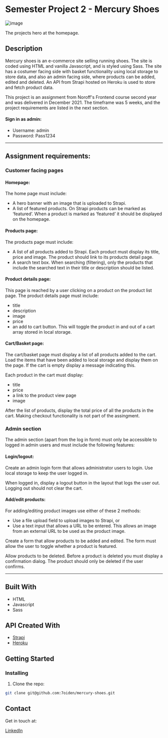 # Semester Project 2 - Mercury Shoes

![image](https://res.cloudinary.com/dhd2paq70/image/upload/v1654681036/mercury_lyf9vl.jpg)

The projects hero at the homepage.

## Description

Mercury shoes is an e-commerce site selling running shoes. The site is coded using HTML and vanilla Javascript, and is styled using Sass. The site has a costumer facing side with basket functionality using local storage to store data, and also an admin facing side, where products can be added, edited and deleted. An API from Strapi hosted on Heroku is used to store and fetch product data.

This project is an assignment from Noroff's Frontend course second year and was delivered in December 2021. The timeframe was 5 weeks, and the project requirements are listed in the next section.

#### Sign in as admin:
- Username: admin
- Password: Pass1234

<hr/>

## Assignment requirements:

### Customer facing pages

#### Homepage:

The home page must include:

- A hero banner with an image that is uploaded to Strapi.
- A list of featured products. On Strapi products can be marked as ‘featured’. When a product is marked as ‘featured’ it should be displayed on the homepage.

#### Products page:

The products page must include:

- A list of all products added to Strapi. Each product must display its title, price and image. The product should link to its products detail page.
- A search text box. When searching (filtering), only the products that include the searched text in their title or description should be listed.

#### Product details page:

This page is reached by a user clicking on a product on the product list page. The product details page must include:

- title
- description
- image
- price
- an add to cart button. This will toggle the product in and out of a cart array stored in local storage.

#### Cart/Basket page:

The cart/basket page must display a list of all products added to the cart. Load the items that have been added to local storage and display them on the page. If the cart is empty display a message indicating this.

Each product in the cart must display:

- title
- price
- a link to the product view page
- image

After the list of products, display the total price of all the products in the cart. Making checkout functionality is not part of the assingment.

### Admin section

The admin section (apart from the log in form) must only be accessible to logged in admin users and must include the following features:

#### Login/logout:

Create an admin login form that allows administrator users to login. Use local storage to keep the user logged in.

When logged in, display a logout button in the layout that logs the user out. Logging out should not clear the cart.

#### Add/edit products:

For adding/editing product images use either of these 2 methods:

- Use a file upload field to upload images to Strapi, or
- Use a text input that allows a URL to be entered. This allows an image from an external URL to be used as the product image.

Create a form that allow products to be added and edited. The form must allow the user to toggle whether a product is featured.

Allow products to be deleted. Before a product is deleted you must display a confirmation dialog. The product should only be deleted if the user confirms.

<hr/>

## Built With

- HTML
- Javascript
- Sass

## API Created With

- [Strapi](https://strapi.io)
- [Heroku](https://heroku.com)

## Getting Started

### Installing

1. Clone the repo:

```bash
git clone git@github.com:7oiden/mercury-shoes.git
```

## Contact

Get in touch at:

[LinkedIn](https://www.linkedin.com/in/tommy-j-16b56678/)

